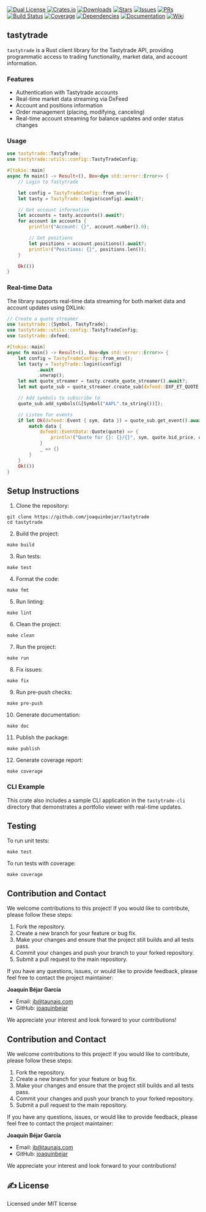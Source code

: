 
[![Dual License](https://img.shields.io/badge/license-MIT%20and%20Apache%202.0-blue)](./LICENSE)
[![Crates.io](https://img.shields.io/crates/v/tastytrade.svg)](https://crates.io/crates/tastytrade)
[![Downloads](https://img.shields.io/crates/d/tastytrade.svg)](https://crates.io/crates/tastytrade)
[![Stars](https://img.shields.io/github/stars/joaquinbejar/tastytrade.svg)](https://github.com/joaquinbejar/tastytrade/stargazers)
[![Issues](https://img.shields.io/github/issues/joaquinbejar/tastytrade.svg)](https://github.com/joaquinbejar/tastytrade/issues)
[![PRs](https://img.shields.io/github/issues-pr/joaquinbejar/tastytrade.svg)](https://github.com/joaquinbejar/tastytrade/pulls)
[![Build Status](https://img.shields.io/github/workflow/status/joaquinbejar/tastytrade/CI)](https://github.com/joaquinbejar/tastytrade/actions)
[![Coverage](https://img.shields.io/codecov/c/github/joaquinbejar/tastytrade)](https://codecov.io/gh/joaquinbejar/tastytrade)
[![Dependencies](https://img.shields.io/librariesio/github/joaquinbejar/tastytrade)](https://libraries.io/github/joaquinbejar/tastytrade)
[![Documentation](https://img.shields.io/badge/docs-latest-blue.svg)](https://docs.rs/tastytrade)
[![Wiki](https://img.shields.io/badge/wiki-latest-blue.svg)](https://deepwiki.com/joaquinbejar/tastytrade)


## tastytrade

`tastytrade` is a Rust client library for the Tastytrade API, providing programmatic access to
trading functionality, market data, and account information.

### Features

- Authentication with Tastytrade accounts
- Real-time market data streaming via DxFeed
- Account and positions information
- Order management (placing, modifying, canceling)
- Real-time account streaming for balance updates and order status changes

### Usage

```rust
use tastytrade::TastyTrade;
use tastytrade::utils::config::TastyTradeConfig;

#[tokio::main]
async fn main() -> Result<(), Box<dyn std::error::Error>> {
    // Login to Tastytrade

    let config = TastyTradeConfig::from_env();
    let tasty = TastyTrade::login(&config).await?;

    // Get account information
    let accounts = tasty.accounts().await?;
    for account in accounts {
        println!("Account: {}", account.number().0);

        // Get positions
        let positions = account.positions().await?;
        println!("Positions: {}", positions.len());
    }

    Ok(())
}
```

### Real-time Data

The library supports real-time data streaming for both market data and account updates using DXLink:

```rust
// Create a quote streamer
use tastytrade::{Symbol, TastyTrade};
use tastytrade::utils::config::TastyTradeConfig;
use tastytrade::dxfeed;

#[tokio::main]
async fn main() -> Result<(), Box<dyn std::error::Error>> {
    let config = TastyTradeConfig::from_env();
    let tasty = TastyTrade::login(&config)
           .await
           .unwrap();
    let mut quote_streamer = tasty.create_quote_streamer().await?;
    let mut quote_sub = quote_streamer.create_sub(dxfeed::DXF_ET_QUOTE | dxfeed::DXF_ET_GREEKS);

    // Add symbols to subscribe to
    quote_sub.add_symbols(&[Symbol("AAPL".to_string())]);

    // Listen for events
    if let Ok(dxfeed::Event { sym, data }) = quote_sub.get_event().await {
        match data {
            dxfeed::EventData::Quote(quote) => {
                println!("Quote for {}: {}/{}", sym, quote.bid_price, quote.ask_price);
            }
            _ => {}
        }
    }
    Ok(())
}
```

 ## Setup Instructions

 1. Clone the repository:
 ```shell
 git clone https://github.com/joaquinbejar/tastytrade
 cd tastytrade
 ```

 2. Build the project:
 ```shell
 make build
 ```

 3. Run tests:
 ```shell
 make test
 ```

 4. Format the code:
 ```shell
 make fmt
 ```

 5. Run linting:
 ```shell
 make lint
 ```

 6. Clean the project:
 ```shell
 make clean
 ```

 7. Run the project:
 ```shell
 make run
 ```

 8. Fix issues:
 ```shell
 make fix
 ```

 9. Run pre-push checks:
 ```shell
 make pre-push
 ```

 10. Generate documentation:
 ```shell
 make doc
 ```

 11. Publish the package:
 ```shell
 make publish
 ```

 12. Generate coverage report:
 ```shell
 make coverage
 ```


### CLI Example

This crate also includes a sample CLI application in the `tastytrade-cli` directory
that demonstrates a portfolio viewer with real-time updates.

 ## Testing

 To run unit tests:
 ```shell
 make test
 ```

 To run tests with coverage:
 ```shell
 make coverage
 ```

 ## Contribution and Contact

 We welcome contributions to this project! If you would like to contribute, please follow these steps:

 1. Fork the repository.
 2. Create a new branch for your feature or bug fix.
 3. Make your changes and ensure that the project still builds and all tests pass.
 4. Commit your changes and push your branch to your forked repository.
 5. Submit a pull request to the main repository.

 If you have any questions, issues, or would like to provide feedback, please feel free to contact the project maintainer:

 **Joaquín Béjar García**
 - Email: jb@taunais.com
 - GitHub: [joaquinbejar](https://github.com/joaquinbejar)

 We appreciate your interest and look forward to your contributions!




## Contribution and Contact

We welcome contributions to this project! If you would like to contribute, please follow these steps:

1. Fork the repository.
2. Create a new branch for your feature or bug fix.
3. Make your changes and ensure that the project still builds and all tests pass.
4. Commit your changes and push your branch to your forked repository.
5. Submit a pull request to the main repository.

If you have any questions, issues, or would like to provide feedback, please feel free to contact the project maintainer:

**Joaquín Béjar García**
- Email: jb@taunais.com
- GitHub: [joaquinbejar](https://github.com/joaquinbejar)

We appreciate your interest and look forward to your contributions!

## ✍️ License

Licensed under MIT license
